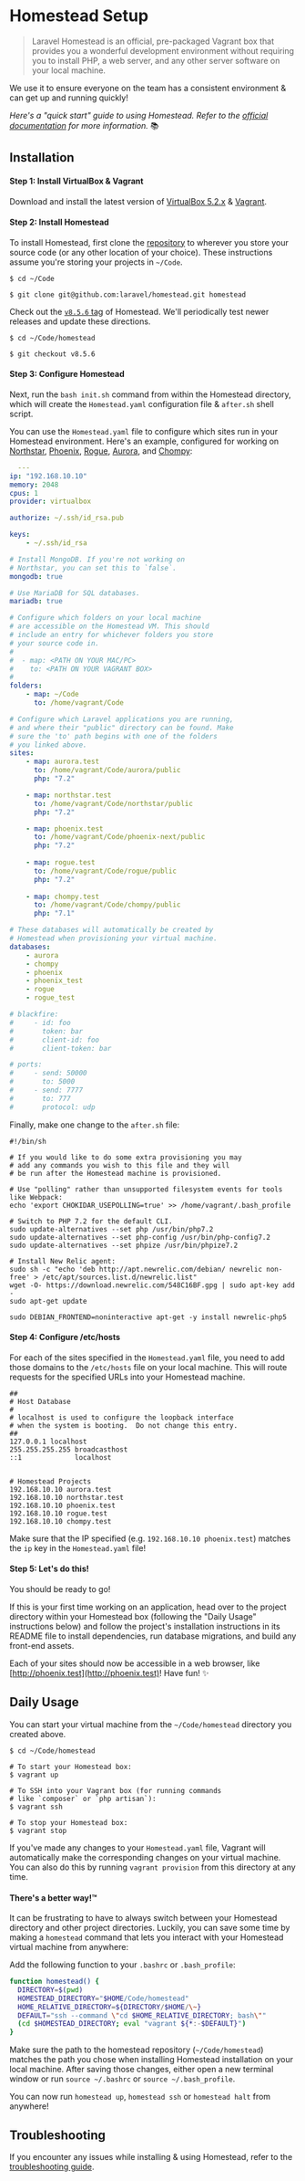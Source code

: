 # Homestead Setup

> Laravel Homestead is an official, pre-packaged Vagrant box that provides you a wonderful development environment without requiring you to install PHP, a web server, and any other server software on your local machine.

We use it to ensure everyone on the team has a consistent environment & can get up and running quickly!

_Here's a "quick start" guide to using Homestead. Refer to the [official documentation](https://laravel.com/docs/master/homestead) for more information._ :books:

## Installation

#### Step 1: Install VirtualBox & Vagrant
Download and install the latest version of [VirtualBox 5.2.x](https://www.virtualbox.org/wiki/Download_Old_Builds_5_2) & [Vagrant](https://www.vagrantup.com/downloads.html).

#### Step 2: Install Homestead
To install Homestead, first clone the [repository](https://github.com/laravel/homestead) to wherever you store your source code (or any other location of your choice). These instructions assume you're storing your projects in `~/Code`.

```shell
$ cd ~/Code

$ git clone git@github.com:laravel/homestead.git homestead
```

Check out the [`v8.5.6` tag](https://github.com/laravel/homestead/releases) of Homestead. We'll periodically test newer releases and update these directions.

```shell
$ cd ~/Code/homestead

$ git checkout v8.5.6
```

#### Step 3: Configure Homestead
Next, run the `bash init.sh` command from within the Homestead directory, which will create the `Homestead.yaml` configuration file & `after.sh` shell script.

You can use the `Homestead.yaml` file to configure which sites run in your Homestead environment. Here's an example, configured for working on [Northstar](https://github.com/dosomething/northstar), [Phoenix](https://github.com/dosomething/phoenix-next), [Rogue](https://github.com/dosomething/rogue), [Aurora](https://github.com/dosomething/aurora), and [Chompy](https://github.com/dosomething/chompy):

```yaml
  ---
ip: "192.168.10.10"
memory: 2048
cpus: 1
provider: virtualbox

authorize: ~/.ssh/id_rsa.pub

keys:
    - ~/.ssh/id_rsa

# Install MongoDB. If you're not working on
# Northstar, you can set this to `false`.
mongodb: true

# Use MariaDB for SQL databases.
mariadb: true

# Configure which folders on your local machine
# are accessible on the Homestead VM. This should
# include an entry for whichever folders you store
# your source code in.
#
#  - map: <PATH ON YOUR MAC/PC>
#    to: <PATH ON YOUR VAGRANT BOX>
#
folders:
    - map: ~/Code
      to: /home/vagrant/Code

# Configure which Laravel applications you are running,
# and where their "public" directory can be found. Make
# sure the 'to' path begins with one of the folders
# you linked above.
sites:
    - map: aurora.test
      to: /home/vagrant/Code/aurora/public
      php: "7.2"

    - map: northstar.test
      to: /home/vagrant/Code/northstar/public
      php: "7.2"

    - map: phoenix.test
      to: /home/vagrant/Code/phoenix-next/public
      php: "7.2"
    
    - map: rogue.test
      to: /home/vagrant/Code/rogue/public
      php: "7.2"
      
    - map: chompy.test
      to: /home/vagrant/Code/chompy/public
      php: "7.1"

# These databases will automatically be created by
# Homestead when provisioning your virtual machine.
databases:
    - aurora
    - chompy
    - phoenix
    - phoenix_test
    - rogue
    - rogue_test

# blackfire:
#     - id: foo
#       token: bar
#       client-id: foo
#       client-token: bar

# ports:
#     - send: 50000
#       to: 5000
#     - send: 7777
#       to: 777
#       protocol: udp
```

Finally, make one change to the `after.sh` file:

```shell
#!/bin/sh

# If you would like to do some extra provisioning you may
# add any commands you wish to this file and they will
# be run after the Homestead machine is provisioned.

# Use "polling" rather than unsupported filesystem events for tools like Webpack:
echo 'export CHOKIDAR_USEPOLLING=true' >> /home/vagrant/.bash_profile

# Switch to PHP 7.2 for the default CLI.
sudo update-alternatives --set php /usr/bin/php7.2
sudo update-alternatives --set php-config /usr/bin/php-config7.2
sudo update-alternatives --set phpize /usr/bin/phpize7.2

# Install New Relic agent:
sudo sh -c "echo 'deb http://apt.newrelic.com/debian/ newrelic non-free' > /etc/apt/sources.list.d/newrelic.list"
wget -O- https://download.newrelic.com/548C16BF.gpg | sudo apt-key add -
sudo apt-get update

sudo DEBIAN_FRONTEND=noninteractive apt-get -y install newrelic-php5
```

#### Step 4: Configure /etc/hosts
For each of the sites specified in the `Homestead.yaml` file, you need to add those domains to the `/etc/hosts` file on your local machine. This will route requests for the specified URLs into your Homestead machine.

```shell
##
# Host Database
#
# localhost is used to configure the loopback interface
# when the system is booting.  Do not change this entry.
##
127.0.0.1 localhost
255.255.255.255 broadcasthost
::1             localhost 


# Homestead Projects
192.168.10.10 aurora.test
192.168.10.10 northstar.test
192.168.10.10 phoenix.test
192.168.10.10 rogue.test
192.168.10.10 chompy.test
```

Make sure that the IP specified (e.g. `192.168.10.10 phoenix.test`) matches the `ip` key in the `Homestead.yaml` file!


#### Step 5: Let's do this!

You should be ready to go! 

If this is your first time working on an application, head over to the project directory within your Homestead box (following the "Daily Usage" instructions below) and follow the project's installation instructions in its README file to install dependencies, run database migrations, and build any front-end assets.

Each of your sites should now be accessible in a web browser, like [http://phoenix.test](http://phoenix.test)! Have fun! :sparkles:


## Daily Usage
You can start your virtual machine from the `~/Code/homestead` directory you created above.

```shell
$ cd ~/Code/homestead

# To start your Homestead box:
$ vagrant up

# To SSH into your Vagrant box (for running commands
# like `composer` or `php artisan`):
$ vagrant ssh

# To stop your Homestead box:
$ vagrant stop
```

If you've made any changes to your `Homestead.yaml` file, Vagrant will automatically make the corresponding changes on your virtual machine. You can also do this by running `vagrant provision` from this directory at any time.

#### There's a better way!™
It can be frustrating to have to always switch between your Homestead directory and other project directories. Luckily, you can save some time by making a `homestead` command that lets you interact with your Homestead virtual machine from anywhere:

Add the following function to your `.bashrc` or `.bash_profile`:

```bash
function homestead() {
  DIRECTORY=$(pwd)
  HOMESTEAD_DIRECTORY="$HOME/Code/homestead"
  HOME_RELATIVE_DIRECTORY=${DIRECTORY/$HOME/\~}
  DEFAULT="ssh --command \"cd $HOME_RELATIVE_DIRECTORY; bash\""
  (cd $HOMESTEAD_DIRECTORY; eval "vagrant ${*:-$DEFAULT}")
}
```

Make sure the path to the homestead repository (`~/Code/homestead`) matches the path you chose when installing Homestead installation on your local machine. After saving those changes, either open a new terminal window or run `source ~/.bashrc` or `source ~/.bash_profile`.

You can now run `homestead up`, `homestead ssh` or `homestead halt` from anywhere!


## Troubleshooting
If you encounter any issues while installing & using Homestead, refer to the [troubleshooting guide](troubleshooting.md).
